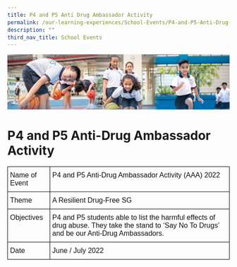 ```yaml
---
title: P4 and P5 Anti Drug Ambassador Activity
permalink: /our-learning-experiences/School-Events/P4-and-P5-Anti-Drug-Ambassador-Activity/
description: ""
third_nav_title: School Events
---
```

![](/images/Our%20Learning%20Experiences.jpg)

P4 and P5 Anti-Drug Ambassador Activity
=======================================

<style type="text/css">
.tg  {border-collapse:collapse;border-spacing:0;}
.tg td{border-color:black;border-style:solid;border-width:1px;font-family:Arial, sans-serif;font-size:14px;
  overflow:hidden;padding:10px 5px;word-break:normal;}
.tg th{border-color:black;border-style:solid;border-width:1px;font-family:Arial, sans-serif;font-size:14px;
  font-weight:normal;overflow:hidden;padding:10px 5px;word-break:normal;}
.tg .tg-k7n2{color:#121212;font-size:16px;text-align:left;vertical-align:top}
</style>
<table class="tg">
<thead>
  <tr>
    <th class="tg-k7n2">Name of Event</th>
    <th class="tg-k7n2">P4 and P5 Anti-Drug Ambassador Activity (AAA) 2022</th>
  </tr>
</thead>
<tbody>
  <tr>
    <td class="tg-k7n2">Theme</td>
    <td class="tg-k7n2">A Resilient Drug-Free SG</td>
  </tr>
  <tr>
    <td class="tg-k7n2">Objectives</td>
    <td class="tg-k7n2">P4 and P5 students able to list the harmful effects of drug abuse. They take the stand to ‘Say No To Drugs’ and be our Anti-Drug Ambassadors.</td>
  </tr>
  <tr>
    <td class="tg-k7n2">Date</td>
    <td class="tg-k7n2">June / July 2022</td>
  </tr>
</tbody>
</table>